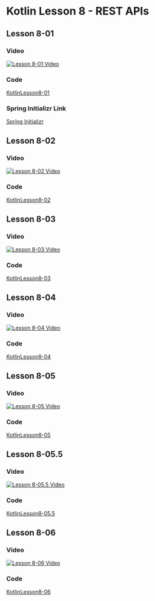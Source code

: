 # Kotlin Lesson 8 - REST APIs
## Lesson 8-01
### Video
[![Lesson 8-01 Video](http://img.youtube.com/vi/mLBWtPrhXVk/maxresdefault.jpg)](https://youtube.com/video/mLBWtPrhXVk)
### Code
[KotlinLesson8-01](https://github.com/LukeParkerTAFE/KotlinLesson8/tree/Lesson8-01)
### Spring Initializr Link
[Spring Initializr](https://start.spring.io/)

## Lesson 8-02
### Video
[![Lesson 8-02 Video](http://img.youtube.com/vi/CvUkN9SUOcg/maxresdefault.jpg)](https://youtube.com/video/CvUkN9SUOcg)
### Code
[KotlinLesson8-02](https://github.com/LukeParkerTAFE/KotlinLesson8/tree/Lesson8-02)

## Lesson 8-03
### Video
[![Lesson 8-03 Video](http://img.youtube.com/vi/25SeYd17YIs/maxresdefault.jpg)](https://youtube.com/video/25SeYd17YIs)
### Code
[KotlinLesson8-03](https://github.com/LukeParkerTAFE/KotlinLesson8/tree/Lesson8-03)

## Lesson 8-04
### Video
[![Lesson 8-04 Video](http://img.youtube.com/vi/2LVdeYBg6Y8/maxresdefault.jpg)](https://youtube.com/video/2LVdeYBg6Y8)
### Code
[KotlinLesson8-04](https://github.com/LukeParkerTAFE/KotlinLesson8/tree/Lesson8-04)

## Lesson 8-05
### Video
[![Lesson 8-05 Video](http://img.youtube.com/vi/Le5_y1ljcho/maxresdefault.jpg)](https://youtube.com/video/Le5_y1ljcho)
### Code
[KotlinLesson8-05](https://github.com/LukeParkerTAFE/KotlinLesson8/tree/Lesson8-05)

## Lesson 8-05.5
### Video
[![Lesson 8-05.5 Video](http://img.youtube.com/vi/uKHWJtiLcmE/maxresdefault.jpg)](https://youtube.com/video/uKHWJtiLcmE)
### Code
[KotlinLesson8-05.5](https://github.com/LukeParkerTAFE/KotlinLesson8/tree/Lesson8-05.5)

## Lesson 8-06
### Video
[![Lesson 8-06 Video](http://img.youtube.com/vi/5Oz0HAi9Fhc/maxresdefault.jpg)](https://youtube.com/video/5Oz0HAi9Fhc)
### Code
[KotlinLesson8-06](https://github.com/LukeParkerTAFE/KotlinLesson8/tree/Lesson8-06)
